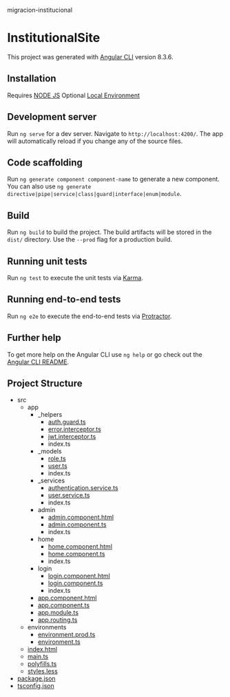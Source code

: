 migracion-institucional

# InstitutionalSite

This project was generated with [Angular CLI](https://github.com/angular/angular-cli) version 8.3.6.

## Installation

Requires [NODE JS](https://nodejs.org/en/)
Optional [Local Environment](https://angular.io/guide/setup-local)

## Development server

Run `ng serve` for a dev server. Navigate to `http://localhost:4200/`. The app will automatically reload if you change any of the source files.

## Code scaffolding

Run `ng generate component component-name` to generate a new component. You can also use `ng generate directive|pipe|service|class|guard|interface|enum|module`.

## Build

Run `ng build` to build the project. The build artifacts will be stored in the `dist/` directory. Use the `--prod` flag for a production build.

## Running unit tests

Run `ng test` to execute the unit tests via [Karma](https://karma-runner.github.io).

## Running end-to-end tests

Run `ng e2e` to execute the end-to-end tests via [Protractor](http://www.protractortest.org/).

## Further help

To get more help on the Angular CLI use `ng help` or go check out the [Angular CLI README](https://github.com/angular/angular-cli/blob/master/README.md).

## Project Structure
<ul>
	<li>src
	<ul>
		<li>app
		<ul>
			<li>_helpers
			<ul>
				<li><a href="#auth-guard-ts">auth.guard.ts</a></li>
				<li><a href="#error-interceptor-ts">error.interceptor.ts</a></li>
				<li><a href="#jwt-interceptor-ts">jwt.interceptor.ts</a></li>
				<li>index.ts</li>
			</ul>
			</li>
			<li>_models
			<ul>
				<li><a href="#role-ts">role.ts</a></li>
				<li><a href="#user-ts">user.ts</a></li>
				<li>index.ts</li>
			</ul>
			</li>
			<li>_services
			<ul>
				<li><a href="#authentication-service-ts">authentication.service.ts</a></li>
				<li><a href="#user-service-ts">user.service.ts</a></li>
				<li>index.ts</li>
			</ul>
			</li>
			<li>admin
			<ul>
				<li><a href="#admin-component-html">admin.component.html</a></li>
				<li><a href="#admin-component-ts">admin.component.ts</a></li>
				<li>index.ts</li>
			</ul>
			</li>
			<li>home
			<ul>
				<li><a href="#home-component-html">home.component.html</a></li>
				<li><a href="#home-component-ts">home.component.ts</a></li>
				<li>index.ts</li>
			</ul>
			</li>
			<li>login
			<ul>
				<li><a href="#login-component-html">login.component.html</a></li>
				<li><a href="#login-component-ts">login.component.ts</a></li>
				<li>index.ts</li>
			</ul>
			</li>
			<li><a href="#app-component-html">app.component.html</a></li>
			<li><a href="#app-component-ts">app.component.ts</a></li>
			<li><a href="#app-module-ts">app.module.ts</a></li>
			<li><a href="#app-routing-ts">app.routing.ts</a></li>
		</ul>
		</li>
		<li>environments
		<ul>
			<li><a href="#environment-prod-ts">environment.prod.ts</a></li>
			<li><a href="#environment-ts">environment.ts</a></li>
		</ul>
		</li>
		<li><a href="#index-html">index.html</a></li>
		<li><a href="#main-ts">main.ts</a></li>
		<li><a href="#polyfills-ts">polyfills.ts</a></li>
		<li><a href="#styles-less">styles.less</a></li>
	</ul>
	</li>
	<li><a href="#package-json">package.json</a></li>
	<li><a href="#tsconfig-json">tsconfig.json</a></li>
</ul>
